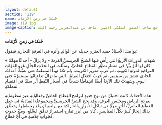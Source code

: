 ```yaml
---
layout: default
section: '119'
name: حُنكةٌ في زمنِ الأزَمَات
image: 119.jpg
image-caption: الجريسي مع صاحب السمو الملكي الأمير  ماجد بن عبدالعزيز رحمه الله
---
```

**حُنكةٌ في زمنِ الأزَمَات**

يواصلُ الأستاذُ حميد العنزي حديثَه عن الوالدِ وأثرِه في الغرفةِ التجاريةِ فيقول:

« شهدَتِ الدوراتُ الأربعُ التي رَأَس فيها الشيخُ الجريسيُّ الغرفةَ - ولا يزالُ - أحداثًا مهمَّةً كان لها أثرٌ بيِّنٌ في مسارِ تطوُّرِ القطاع الخاصِّ، وتمثَّلت في الحدَثِ الجلَلِ غزوِ القوَّاتِ العراقيةِ لدولةِ الكويتِ، ثم حربِ تحريرِ الكويت. ولم تكَدْ تهدأُ المنطقةُ حتى شبَّتْ أحداثُ الحادي عشرَ من سبتمبر، ثم حربُ احتلالِ العراقِ، التي ما تزالُ تداعياتُها مستمرَّةً حتى اليومِ. وشهدَتْ تلك الآونةُ أيضًا انخِفاضًا شديدًا في أسعارِ النِّفطِ أثَّر سلبًا في اقتصادِ المملكةِ.

هذه الأحداثُ كانتِ اختبارًا من نوعٍ جديدٍ لبرامج القِطاع الخاصِّ وفعالياتِهِ عبرَ منظوماتِهِ بغرفةِ الرياضِ ومجلسِ الغرفِ، وقد نجح الشيخُ الجريسيُّ ومجموعتُهُ القياديةُ في جعلِ القطاع الخاصِّ ذا أثرٍ مهمٍّ في تبادُلِ الأدوارِ والشراكةِ مع برامج الدولةِ وخططِها، وتَحقَّق بذلك إنجازٌ كبيرٌ بكلِّ المقاييسِ، كان من أبرزِ ثمارِهِ استمرارُ تدفُّقِ السِّلَع، ومنْعُ حدوثِ فَجَواتٍ خِدْميةٍ في أيِّ قطاعٍ.
